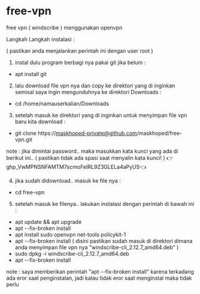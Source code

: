 # free-vpn
free vpn ( windscribe ) menggunakan openvpn

Langkah Langkah instalasi :

( pastikan anda menjalankan perintah ini dengan user root )

1. instal dulu program berbagi nya pakai git jika belum :

- apt install git


2. lalu download file vpn nya dan copy ke direktori yang di inginkan semisal saya ingin mengunduhnya ke direktori Downloads :

- cd /home/namauserkalian/Downloads


3. setelah masuk ke direktori yang di inginkan untuk menyimpan file vpn baru kita download :

- git clone https://maskhoped-private@github.com/maskhoped/free-vpn.git

note : jika dimintai password.. maka masukkan kata kunci yang ada di berikut ini.. ( pastikan tidak ada spasi saat menyalin kata kunci! )
👉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👈


4. jika sudah didownload.. masuk ke file nya :

- cd free-vpn


5. setelah masuk ke filenya.. lakukan instalasi dengan perintah di bawah ini :

- apt update && apt upgrade
- apt --fix-broken install
- apt install sudo openvpn net-tools policykit-1
- apt --fix-broken install
( disini pastikan sudah masuk di direktori dimana anda menyimpan file vpn nya "windscribe-cli_2.12.7_amd64.deb" )
- sudo dpkg -i windscribe-cli_2.12.7_amd64.deb
- apt --fix-broken install

note : saya memberikan perintah "apt --fix-broken install" karena terkadang ada eror saat penginstalan, jadi kalau tidak eror saat menginstal maka tidak perlu


